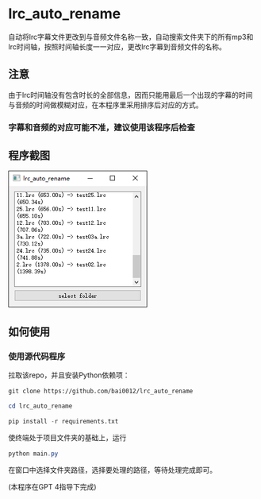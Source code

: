 # lrc_auto_rename

自动将lrc字幕文件更改到与音频文件名称一致，自动搜索文件夹下的所有mp3和lrc时间轴，按照时间轴长度一一对应，更改lrc字幕到音频文件的名称。

## 注意

由于lrc时间轴没有包含时长的全部信息，因而只能用最后一个出现的字幕的时间与音频的时间做模糊对应，在本程序里采用排序后对应的方式。

### 字幕和音频的对应可能不准，建议使用该程序后检查

## 程序截图
![](https://raw.githubusercontent.com/bai0012/lrc_auto_rename/main/demo.png)


## 如何使用

### 使用源代码程序

拉取该repo，并且安装Python依赖项：

```git
git clone https://github.com/bai0012/lrc_auto_rename
```

```Powershell
cd lrc_auto_rename
```

```python
pip install -r requirements.txt 
```

使终端处于项目文件夹的基础上，运行

```Powershell
python main.py
```

在窗口中选择文件夹路径，选择要处理的路径，等待处理完成即可。


(本程序在GPT 4指导下完成)
